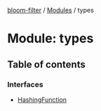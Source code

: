 [bloom-filter](../README.md) / [Modules](../modules.md) / types

# Module: types

## Table of contents

### Interfaces

- [HashingFunction](../interfaces/types.HashingFunction.md)
